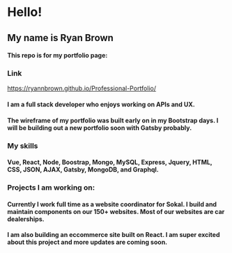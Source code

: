 # Hello!

## My name is Ryan Brown

#### This repo is for my portfolio page:  

### Link
https://ryannbrown.github.io/Professional-Portfolio/

#### I am a full stack developer who enjoys working on APIs and UX. 

#### The wireframe of my portfolio was built early on in my Bootstrap days. I will be building out a new portfolio soon with Gatsby probably. 

### My skills

#### Vue, React, Node, Boostrap, Mongo, MySQL, Express, Jquery, HTML, CSS, JSON, AJAX, Gatsby, MongoDB, and Graphql.


### Projects I am working on: 

#### Currently I work full time as a website coordinator for Sokal. I build and maintain components on our 150+ websites. Most of our websites are car dealerships. 

#### I am also building an eccommerce site built on React. I am super excited about this project and more updates are coming soon. 




